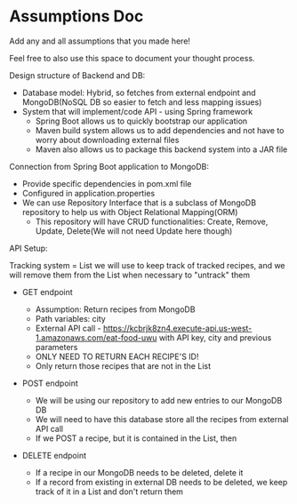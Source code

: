 # Assumptions Doc

Add any and all assumptions that you made here!

Feel free to also use this space to document your thought process.

Design structure of Backend and DB:
- Database model: Hybrid, so fetches from external endpoint and MongoDB(NoSQL DB so easier to fetch and less mapping issues)
- System that will implement/code API - using Spring framework
  - Spring Boot allows us to quickly bootstrap our application
  - Maven build system allows us to add dependencies and not have to worry about downloading external files
  - Maven also allows us to package this backend system into a JAR file


Connection from Spring Boot application to MongoDB:
- Provide specific dependencies in pom.xml file
- Configured in application.properties
- We can use Repository Interface that is a subclass of MongoDB repository to help us with Object Relational Mapping(ORM)
   - This repository will have CRUD functionalities: Create, Remove, Update, Delete(We will not need Update here though)

API Setup:

Tracking system = List<Recipe> we will use to keep track of tracked recipes, and we will remove them from the List when necessary to "untrack" them
- GET endpoint
   - Assumption: Return recipes from MongoDB
   - Path variables: city
   - External API call - https://kcbrjk8zn4.execute-api.us-west-1.amazonaws.com/eat-food-uwu with API key, city and previous parameters
   - ONLY NEED TO RETURN EACH RECIPE'S ID!
   - Only return those recipes that are not in the List<Recipe>

- POST endpoint
   - We will be using our repository to add new entries to our MongoDB DB
   - We will need to have this database store all the recipes from external API call
   - If we POST a recipe, but it is contained in the List<Recipe>, then 

- DELETE endpoint
   - If a recipe in our MongoDB needs to be deleted, delete it
   - If a record from existing in external DB needs to be deleted, we keep track of it in a List<Recipe> and don't return them


